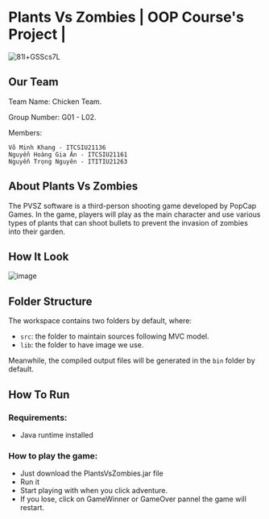 # Plants Vs Zombies  | OOP Course's Project |

![81l+GSScs7L](https://github.com/leaser362/GameProject/assets/91241850/fa770c0a-494a-4ac6-b001-1e64747dc987)

## Our Team

Team Name: Chicken Team.

Group Number: G01 - L02.

Members:

    Võ Minh Khang - ITCSIU21136
    Nguyễn Hoàng Gia Ân - ITCSIU21161
    Nguyễn Trọng Nguyên - ITITIU21263
    
## About Plants Vs Zombies

The PVSZ software is a third-person shooting game developed by PopCap Games. In the game, players will play as the main character and use various types of plants that can shoot bullets to prevent the invasion of zombies into their garden.

## How It Look

![image](https://github.com/leaser362/GameProject/assets/91241850/e9603e6d-5a21-4785-bd48-b1c5480d7289)


## Folder Structure

The workspace contains two folders by default, where:

- `src`: the folder to maintain sources following MVC model.
- `lib`: the folder to have image we use.

Meanwhile, the compiled output files will be generated in the `bin` folder by default.

## How To Run

### Requirements:

* Java runtime installed
### How to play the game:

* Just download the PlantsVsZombies.jar file
* Run it 
* Start playing with when you click adventure. 
* If you lose, click on GameWinner or GameOver pannel the game will restart.




